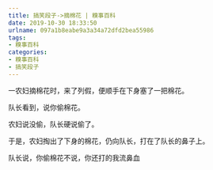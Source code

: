 ```yaml
---
title: 搞笑段子->摘棉花 | 糗事百科
date: 2019-10-30 18:33:50
urlname: 097a1b8eabe9a3a34a72dfd2bea55986
tags: 
- 糗事百科
categories:
- 糗事百科
- 搞笑段子
---
```

一农妇摘棉花时，来了列假，便顺手在下身塞了一把棉花。

队长看到，说你偷棉花。

农妇说没偷，队长硬说偷了。

于是，农妇掏出了下身的棉花，仍向队长，打在了队长的鼻子上。

队长说，你偷棉花不说，你还打的我流鼻血


